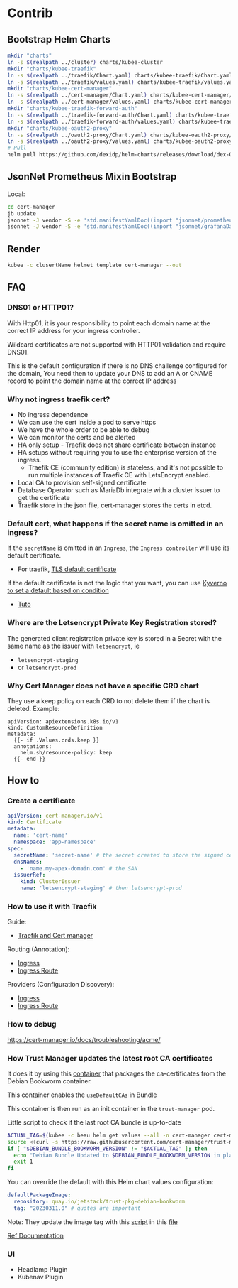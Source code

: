 # Contrib



## Bootstrap Helm Charts

```bash
mkdir "charts"
ln -s $(realpath ../cluster) charts/kubee-cluster
mkdir "charts/kubee-traefik"
ln -s $(realpath ../traefik/Chart.yaml) charts/kubee-traefik/Chart.yaml
ln -s $(realpath ../traefik/values.yaml) charts/kubee-traefik/values.yaml
mkdir "charts/kubee-cert-manager"
ln -s $(realpath ../cert-manager/Chart.yaml) charts/kubee-cert-manager/Chart.yaml
ln -s $(realpath ../cert-manager/values.yaml) charts/kubee-cert-manager/values.yaml
mkdir "charts/kubee-traefik-forward-auth"
ln -s $(realpath ../traefik-forward-auth/Chart.yaml) charts/kubee-traefik-forward-auth/Chart.yaml
ln -s $(realpath ../traefik-forward-auth/values.yaml) charts/kubee-traefik-forward-auth/values.yaml
mkdir "charts/kubee-oauth2-proxy"
ln -s $(realpath ../oauth2-proxy/Chart.yaml) charts/kubee-oauth2-proxy/Chart.yaml
ln -s $(realpath ../oauth2-proxy/values.yaml) charts/kubee-oauth2-proxy/values.yaml
# Pull
helm pull https://github.com/dexidp/helm-charts/releases/download/dex-0.20.0/dex-0.20.0.tgz -d charts --untar
```


## JsonNet Prometheus Mixin Bootstrap

Local:
```bash
cd cert-manager
jb update
jsonnet -J vendor -S -e 'std.manifestYamlDoc((import "jsonnet/prometheusRule.jsonnet"))'
jsonnet -J vendor -S -e 'std.manifestYamlDoc((import "jsonnet/grafanaDashboard.jsonnet"))'
```

## Render

```bash
kubee -c clusertName helmet template cert-manager --out
```


## FAQ

### DNS01 or HTTP01?

With Http01, it is your responsibility to point each domain name at the correct IP address for your ingress controller.

Wildcard certificates are not supported with HTTP01 validation and require DNS01.

This is the default configuration if there is no DNS challenge configured for the domain,
You need then to update your DNS to add an A or CNAME record to point the domain name at the correct IP address


### Why not ingress traefik cert?


* No ingress dependence
* We can use the cert inside a pod to serve https
* We have the whole order to be able to debug
* We can monitor the certs and be alerted
* HA only setup - Traefik does not share certificate between instance
* HA setups without requiring you to use the enterprise version of the ingress.
    * Traefik CE (community edition) is stateless, and it's not possible to run multiple instances of Traefik CE with LetsEncrypt enabled.
* Local CA to provision self-signed certificate
* Database Operator such as MariaDb integrate with a cluster issuer to get the certificate
* Traefik store in the json file, cert-manager stores the certs in etcd.


### Default cert, what happens if the secret name is omitted in an ingress?

If the `secretName` is omitted in an `Ingress`, the `Ingress controller`
will use its default certificate.

* For traefik, [TLS default certificate](https://doc.traefik.io/traefik/https/tls/#default-certificate)


If the default certificate is not the logic that you want,
you can use [Kyverno to set a default based on condition](https://cert-manager.io/docs/tutorials/certificate-defaults/)

* [Tuto](https://cert-manager.io/docs/devops-tips/syncing-secrets-across-namespaces/#serving-a-wildcard-to-ingress-resources-in-different-namespaces-default-ssl-certificate)

### Where are the Letsencrypt Private Key Registration stored?

The generated client registration private key is stored in a Secret with the same name
as the issuer with `letsencrypt`, ie

* `letsencrypt-staging`
* or `letsencrypt-prod`

### Why Cert Manager does not have a specific CRD chart

They use a keep policy on each CRD to not delete them if the chart is deleted.
Example:
```gotemplate
apiVersion: apiextensions.k8s.io/v1
kind: CustomResourceDefinition
metadata:
  {{- if .Values.crds.keep }}
  annotations:
    helm.sh/resource-policy: keep
  {{- end }}
```

## How to

### Create a certificate


```yml
apiVersion: cert-manager.io/v1
kind: Certificate
metadata:
  name: 'cert-name'
  namespace: 'app-namespace'
spec:
  secretName: 'secret-name' # the secret created to store the signed certificate and the private key
  dnsNames:
    - 'name.my-apex-domain.com' # the SAN
  issuerRef:
    kind: ClusterIssuer
    name: 'letsencrypt-staging' # then letsencrypt-prod
```

### How to use it with Traefik

Guide:
* [Traefik and Cert manager](https://doc.traefik.io/traefik/user-guides/cert-manager/)

Routing (Annotation):
* [Ingress](https://doc.traefik.io/traefik/routing/providers/kubernetes-ingress/)
* [Ingress Route](https://doc.traefik.io/traefik/routing/providers/kubernetes-crd/)

Providers (Configuration Discovery):
* [Ingress](https://doc.traefik.io/traefik/providers/kubernetes-ingress/)
* [Ingress Route](https://doc.traefik.io/traefik/providers/kubernetes-crd/)

### How to debug

https://cert-manager.io/docs/troubleshooting/acme/

### How Trust Manager updates the latest root CA certificates

It does it by using this [container](https://quay.io/repository/jetstack/trust-pkg-debian-bookworm?tab=tags) that packages the ca-certificates  from the Debian Bookworm container.

This container enables the `useDefaultCAs` in Bundle

This container is then run as an init container in the `trust-manager` pod.

Little script to check if the last root CA bundle is up-to-date
```bash
ACTUAL_TAG=$(kubee -c beau helm get values --all -n cert-manager cert-manager | yq '.trust-manager.defaultPackageImage.tag')
source <(curl -s https://raw.githubusercontent.com/cert-manager/trust-manager/refs/heads/main/make/00_debian_bookworm_version.mk)
if [ "$DEBIAN_BUNDLE_BOOKWORM_VERSION" != "$ACTUAL_TAG" ]; then
  echo "Debian Bundle Updated to $DEBIAN_BUNDLE_BOOKWORM_VERSION in place of $ACTUAL_TAG"
  exit 1
fi
```

You can override the default with this Helm chart values configuration:
```yaml
defaultPackageImage:
  repository: quay.io/jetstack/trust-pkg-debian-bookworm
  tag: "20230311.0" # quotes are important
```

Note: They update the image tag with this [script](https://github.com/cert-manager/trust-manager/blob/v0.16.0/make/debian-trust-package-fetch.sh) in this [file](https://github.com/cert-manager/trust-manager/blob/v0.16.0/make/00_debian_bookworm_version.mk)

[Ref Documentation](https://cert-manager.io/docs/trust/trust-manager/#securely-maintaining-a-trust-manager-installation)

### UI

* Headlamp Plugin
* Kubenav Plugin
